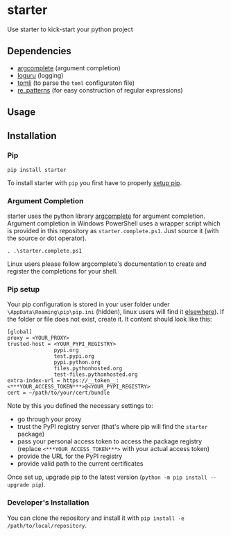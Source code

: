# starter

Use starter to kick-start your python project

## Dependencies

* [argcomplete][argcomplete] (argument completion)
* [loguru][loguru] (logging)
* [tomli][tomli] (to parse the `toml` configuraton file)
* [re_patterns][re_patterns] (for easy construction of regular expressions)

## Usage

## Installation

### Pip

```
pip install starter
```

To install starter with `pip` you first have to properly [setup pip](#pip-setup).

### Argument Completion
starter uses the python library [argcomplete][argcomplete] for argument completion. Argument completion in Windows PowerShell uses a wrapper script which is provided in this repository as `starter.complete.ps1`. Just source it (with the source or dot operator).

```
. .\starter.complete.ps1
```

Linux users please follow argcomplete's documentation to create and register the completions for your shell. 

### Pip setup

Your pip configuration is stored in your user folder under `\AppData\Roaming\pip\pip.ini` (hidden), linux users will find it [elsewhere][linuxpip]). If the folder or file does not exist, create it. It content should look like this:

```
[global]
proxy = <YOUR_PROXY>
trusted-host = <YOUR_PYPI_REGISTRY>
               pypi.org
               test.pypi.org
               pypi.python.org
               files.pythonhosted.org
			   test-files.pythonhosted.org
extra-index-url = https://__token__:<***YOUR_ACCESS_TOKEN***>@<YOUR_PYPI_REGISTRY>
cert = ~/path/to/your/cert/bundle
```

Note by this you defined the necessary settings to:
* go through your proxy
* trust the PyPI registry server (that's where pip will find the `starter` package)
* pass your personal access token to access the package registry (replace `<***YOUR_ACCESS_TOKEN***>` with your actual access token)
* provide the URL for the PyPI registry
* provide valid path to the current certificates

Once set up, upgrade pip to the latest version (`python -m pip install --upgrade pip`).

### Developer's Installation

You can clone the repository and install it with `pip install -e /path/to/local/repository`.


[argcomplete]: https://pypi.org/project/argcomplete/
[linuxpip]: https://pip.pypa.io/en/stable/topics/configuration/#location
[loguru]: https://pypi.org/project/loguru/
[tomli]: https://pypi.org/project/tomli/
[re_patterns]: https://pypi.org/project/re-patterns/
